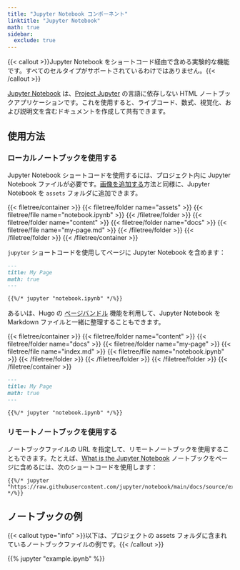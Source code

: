 ```yaml
---
title: "Jupyter Notebook コンポーネント"
linktitle: "Jupyter Notebook"
math: true
sidebar:
  exclude: true
---
```


{{< callout >}}Jupyter Notebook をショートコード経由で含める実験的な機能です。すべてのセルタイプがサポートされているわけではありません。{{< /callout >}}

[Jupyter Notebook](https://jupyter.org/) は、[Project Jupyter](https://jupyter.org/) の言語に依存しない HTML ノートブックアプリケーションです。これを使用すると、ライブコード、数式、視覚化、および説明文を含むドキュメントを作成して共有できます。

<!--more-->

## 使用方法

### ローカルノートブックを使用する

Jupyter Notebook ショートコードを使用するには、プロジェクト内に Jupyter Notebook ファイルが必要です。[画像を追加する](../../organize-files#add-images)方法と同様に、Jupyter Notebook を `assets` フォルダに追加できます。

{{< filetree/container >}}
  {{< filetree/folder name="assets" >}}
    {{< filetree/file name="notebook.ipynb" >}}
  {{< /filetree/folder >}}
  {{< filetree/folder name="content" >}}
    {{< filetree/folder name="docs" >}}
        {{< filetree/file name="my-page.md" >}}
    {{< /filetree/folder >}}
  {{< /filetree/folder >}}
{{< /filetree/container >}}

`jupyter` ショートコードを使用してページに Jupyter Notebook を含めます：

```markdown {filename="content/docs/my-page.md"}
---
title: My Page
math: true
---

{{%/* jupyter "notebook.ipynb" */%}}
```

あるいは、Hugo の [ページバンドル][page-bundles] 機能を利用して、Jupyter Notebook を Markdown ファイルと一緒に整理することもできます。

{{< filetree/container >}}
  {{< filetree/folder name="content" >}}
    {{< filetree/folder name="docs" >}}
        {{< filetree/folder name="my-page" >}}
            {{< filetree/file name="index.md" >}}
            {{< filetree/file name="notebook.ipynb" >}}
        {{< /filetree/folder >}}
    {{< /filetree/folder >}}
  {{< /filetree/folder >}}
{{< /filetree/container >}}

```markdown {filename="content/docs/my-page/index.md"}
---
title: My Page
math: true
---

{{%/* jupyter "notebook.ipynb" */%}}
```

### リモートノートブックを使用する

ノートブックファイルの URL を指定して、リモートノートブックを使用することもできます。たとえば、[What is the Jupyter Notebook](https://github.com/jupyter/notebook/blob/main/docs/source/examples/Notebook/What%20is%20the%20Jupyter%20Notebook.ipynb) ノートブックをページに含めるには、次のショートコードを使用します：

```
{{%/* jupyter "https://raw.githubusercontent.com/jupyter/notebook/main/docs/source/examples/Notebook/What%20is%20the%20Jupyter%20Notebook.ipynb" */%}}
```

## ノートブックの例

{{< callout type="info" >}}以下は、プロジェクトの assets フォルダに含まれているノートブックファイルの例です。{{< /callout >}}

{{% jupyter "example.ipynb" %}}

[page-bundles]: https://gohugo.io/content-management/page-bundles/#leaf-bundles
